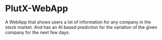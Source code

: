# PlutX-WebApp
A WebApp that shows users a lot of information for any company in the stock market. And has an AI based prediction for the variation of the given company for the next few days.
